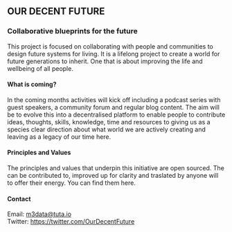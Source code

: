 ## OUR DECENT FUTURE
### Collaborative blueprints for the future

This project is focused on collaborating with people and communities to design future systems for living.
It is a lifelong project to create a world for future generations to inherit. One that is about improving the life and wellbeing of all people. 

#### What is coming?
In the coming months activities will kick off including a podcast series with guest speakers, a community forum and regular blog content. The aim will be to evolve this into a decentralised platform to enable people to contribute ideas, thoughts, skills, knowledge, time and resources to giving us as a species clear direction about what world we are actively creating and leaving as a legacy of our time here.

#### Principles and Values
The principles and values that underpin this initiative are open sourced. The can be contributed to, improved up for clarity and traslated by anyone will to offer their energy. You can find them here.

#### Contact
Email: m3data@tuta.io
<br>
Twitter: https://twitter.com/OurDecentFuture
